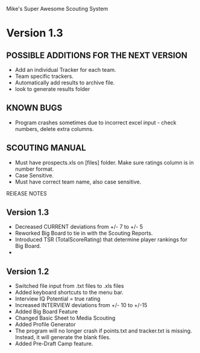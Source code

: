 Mike's Super Awesome Scouting System

Version 1.3
========

POSSIBLE ADDITIONS FOR THE NEXT VERSION
--
+ Add an individual Tracker for each team.
+ Team specific trackers.
+ Automatically add results to archive file.
+ look to generate results folder


KNOWN BUGS
--
+ Program crashes sometimes due to incorrect excel input - check numbers, delete extra columns. 


SCOUTING MANUAL 
--
+ Must have prospects.xls on [files] folder. Make sure ratings column is in number format.
+ Case Sensitive.
+ Must have correct team name, also case sensitive.


RElEASE NOTES

Version 1.3
--
+ Decreased CURRENT deviations from +/- 7 to +/- 5
+ Reworked Big Board to tie in with the Scouting Reports.
+ Introduced TSR (TotalScoreRating) that determine player rankings for Big Board.
+


Version 1.2
--
+ Switched file input from .txt files to .xls files
+ Added keyboard shortcuts to the menu bar.
+ Interview IQ Potential = true rating
+ Increased INTERVIEW deviations from +/- 10 to +/-15
+ Added Big Board Feature
+ Changed Basic Sheet to Media Scouting
+ Added Profile Generator
+ The program will no longer crash if points.txt and tracker.txt is missing. Instead, it will generate the blank files.
+ Added Pre-Draft Camp feature.
